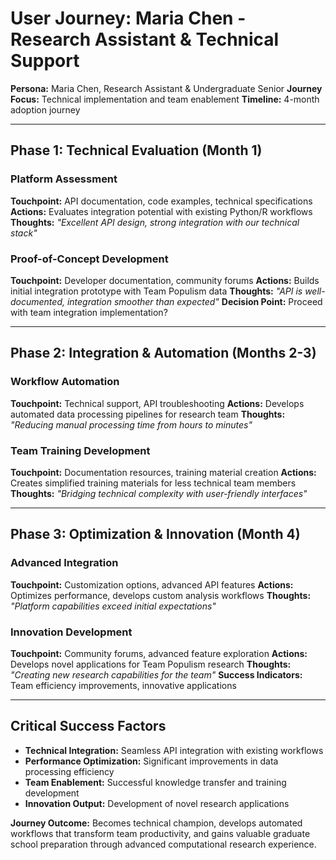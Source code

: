 # User Journey: Maria Chen - Research Assistant & Technical Support

**Persona:** Maria Chen, Research Assistant & Undergraduate Senior
**Journey Focus:** Technical implementation and team enablement
**Timeline:** 4-month adoption journey

---

## Phase 1: Technical Evaluation (Month 1)

### Platform Assessment
**Touchpoint:** API documentation, code examples, technical specifications
**Actions:** Evaluates integration potential with existing Python/R workflows
**Thoughts:** *"Excellent API design, strong integration with our technical stack"*

### Proof-of-Concept Development
**Touchpoint:** Developer documentation, community forums
**Actions:** Builds initial integration prototype with Team Populism data
**Thoughts:** *"API is well-documented, integration smoother than expected"*
**Decision Point:** Proceed with team integration implementation?

---

## Phase 2: Integration & Automation (Months 2-3)

### Workflow Automation
**Touchpoint:** Technical support, API troubleshooting
**Actions:** Develops automated data processing pipelines for research team
**Thoughts:** *"Reducing manual processing time from hours to minutes"*

### Team Training Development
**Touchpoint:** Documentation resources, training material creation
**Actions:** Creates simplified training materials for less technical team members
**Thoughts:** *"Bridging technical complexity with user-friendly interfaces"*

---

## Phase 3: Optimization & Innovation (Month 4)

### Advanced Integration
**Touchpoint:** Customization options, advanced API features
**Actions:** Optimizes performance, develops custom analysis workflows
**Thoughts:** *"Platform capabilities exceed initial expectations"*

### Innovation Development
**Touchpoint:** Community forums, advanced feature exploration
**Actions:** Develops novel applications for Team Populism research
**Thoughts:** *"Creating new research capabilities for the team"*
**Success Indicators:** Team efficiency improvements, innovative applications

---

## Critical Success Factors
- **Technical Integration:** Seamless API integration with existing workflows
- **Performance Optimization:** Significant improvements in data processing efficiency
- **Team Enablement:** Successful knowledge transfer and training development
- **Innovation Output:** Development of novel research applications

**Journey Outcome:** Becomes technical champion, develops automated workflows that transform team productivity, and gains valuable graduate school preparation through advanced computational research experience.
